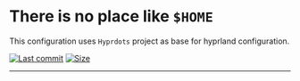 
# There is no place like `$HOME`

This configuration uses `Hyprdots` project as base for hyprland configuration.

[![Last commit](https://img.shields.io/github/last-commit/MahtoSujeet/.dotfiles?&logo=github)](https://github.com/MahtoSujeet/.dotfiles)
[![Size](https://img.shields.io/github/repo-size/MahtoSujeet/.dotfiles?color=green)](https://github.com/MahtoSujeet/.dotfiles)

--------------------------------
